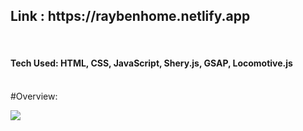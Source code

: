 <h2>Link : https://raybenhome.netlify.app</h2>
<br>

<h4>Tech Used:
HTML, CSS, JavaScript, Shery.js, GSAP, Locomotive.js
</h4>
  <br>
#Overview:

![](https://github.com/vedant-deshmukh/web-dev-practice/blob/main/readmefiles/Untitled%20design%20(4).gif)

